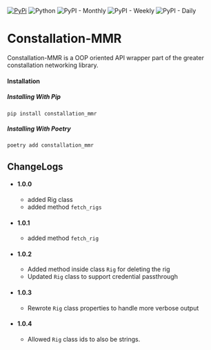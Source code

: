 [![PyPi](https://img.shields.io/badge/PyPi-1.0.3-yellow?labelColor=blue&style=flat&logo=pypi&logoColor=yellow&link=https://pypi.org/project/constallation_mmr)](https://pypi.org/project/constallation_mmr)
![Python](https://img.shields.io/badge/Python-3.8-blue?labelColor=yellow&style=flat&logo=python)
![PyPI - Monthly](https://img.shields.io/pypi/dm/constallation_mmr)
![PyPI - Weekly](https://img.shields.io/pypi/dw/constallation_mmr)
![PyPI - Daily](https://img.shields.io/pypi/dd/constallation_mmr)

# Constallation-MMR
Constallation-MMR is a OOP oriented API wrapper part of the greater constallation networking library.

#### Installation
##### Installing With Pip
```shell
pip install constallation_mmr
```
##### Installing With Poetry
```shell
poetry add constallation_mmr
```

## ChangeLogs
- #### 1.0.0
  - added Rig class
  - added method `fetch_rigs`
- #### 1.0.1
  - added method `fetch_rig`
- #### 1.0.2
  - Added method inside class `Rig` for deleting the rig
  - Updated `Rig` class to support credential passthrough
- #### 1.0.3
  - Rewrote `Rig` class properties to handle more verbose output
- #### 1.0.4
  - Allowed `Rig` class ids to also be strings. 